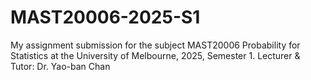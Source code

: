 # MAST20006-2025-S1
My assignment submission for the subject MAST20006 Probability for Statistics at the University of Melbourne, 2025, Semester 1.
Lecturer & Tutor: Dr. Yao-ban Chan
